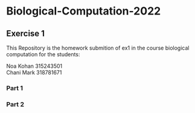 # Biological-Computation-2022
## Exercise 1
This Repository is the homework submition of ex1 in the course biological computation for the students:

Noa Kohan 315243501 <br /> Chani Mark 318781671

### Part 1


### Part 2
